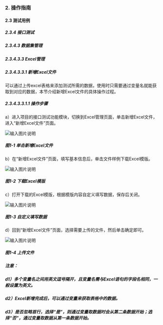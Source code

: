 ### 2. 操作指南

#### 2.3 测试用例

##### 2.3.4 接口测试

##### 2.3.4.3 数据集管理

##### 2.3.4.3.3 Excel管理

##### 2.3.4.3.3.1 新增Excel文件

可以通过上传excel表格来添加测试所需的数据，使用时只需要通过变量名就能获取到对应的数据，本节介绍新增Excel文件的具体操作过程。

##### 2.3.4.3.3.1.1 操作步骤

a）进入项目的接口测试功能模块，切换到Excel管理页面，单击新增Excel文件，进入“新增Excel文件”页面。

![输入图片说明](../../../../../images/SoFlu%E5%85%A8%E8%87%AA%E5%8A%A8%E6%B5%8B%E8%AF%95%E5%B9%B3%E5%8F%B0%E6%95%99%E7%A8%8B/2.%20%E6%93%8D%E4%BD%9C%E6%8C%87%E5%8D%97/4.%20%E6%8E%A5%E5%8F%A3%E6%B5%8B%E8%AF%95/3.%20%E6%95%B0%E6%8D%AE%E9%9B%86%E7%AE%A1%E7%90%86/3.%20Excel%E7%AE%A1%E7%90%86/image.png)

##### 图1-1 单击新增Excel文件

b）在“新增Excel文件”页面，填写基本信息后，单击文件样例下载Excel模版。

![输入图片说明](../../../../../images/SoFlu%E5%85%A8%E8%87%AA%E5%8A%A8%E6%B5%8B%E8%AF%95%E5%B9%B3%E5%8F%B0%E6%95%99%E7%A8%8B/2.%20%E6%93%8D%E4%BD%9C%E6%8C%87%E5%8D%97/4.%20%E6%8E%A5%E5%8F%A3%E6%B5%8B%E8%AF%95/3.%20%E6%95%B0%E6%8D%AE%E9%9B%86%E7%AE%A1%E7%90%86/3.%20Excel%E7%AE%A1%E7%90%86/1-2.png)

##### 图1-2 下载Excel模版

c）打开下载的Excel模版，根据模版内容自定义填写数据，保存后关闭。

![输入图片说明](../../../../../images/SoFlu%E5%85%A8%E8%87%AA%E5%8A%A8%E6%B5%8B%E8%AF%95%E5%B9%B3%E5%8F%B0%E6%95%99%E7%A8%8B/2.%20%E6%93%8D%E4%BD%9C%E6%8C%87%E5%8D%97/4.%20%E6%8E%A5%E5%8F%A3%E6%B5%8B%E8%AF%95/3.%20%E6%95%B0%E6%8D%AE%E9%9B%86%E7%AE%A1%E7%90%86/3.%20Excel%E7%AE%A1%E7%90%86/1-3.png)

##### 图1-3 自定义填写数据

d）回到“新增Excel文件”页面，选择需要上传的文件，然后单击确定即可。

![输入图片说明](../../../../../images/SoFlu%E5%85%A8%E8%87%AA%E5%8A%A8%E6%B5%8B%E8%AF%95%E5%B9%B3%E5%8F%B0%E6%95%99%E7%A8%8B/2.%20%E6%93%8D%E4%BD%9C%E6%8C%87%E5%8D%97/4.%20%E6%8E%A5%E5%8F%A3%E6%B5%8B%E8%AF%95/3.%20%E6%95%B0%E6%8D%AE%E9%9B%86%E7%AE%A1%E7%90%86/3.%20Excel%E7%AE%A1%E7%90%86/1-4.png)

##### 图1-4 上传文件

##### 注意：

##### d1）多个变量名之间用英文逗号隔开，且变量名需与Excel语句的字段名相同，一般设置为英文。

##### d2）Excel新增完成后，可以通过变量来获取表格中的数据。

##### d3）是否忽略首行，选择“是”，则通过变量取数据时会从第二条数据开始；选择“否”，通过变量取数据从第一条数据开始。

